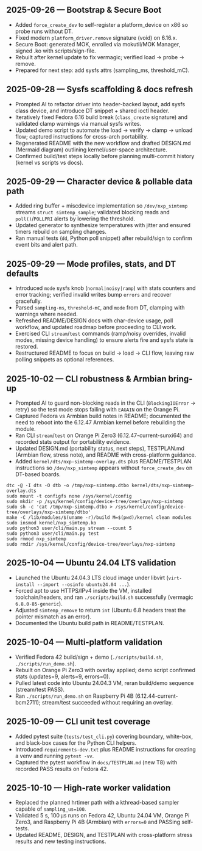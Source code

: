 ## 2025-09-26 — Bootstrap & Secure Boot
- Added `force_create_dev` to self-register a platform_device on x86 so probe runs without DT.
- Fixed modern `platform_driver.remove` signature (void) on 6.16.x.
- Secure Boot: generated MOK, enrolled via mokutil/MOK Manager, signed .ko with scripts/sign-file.
- Rebuilt after kernel update to fix vermagic; verified load → probe → remove.
- Prepared for next step: add sysfs attrs (sampling_ms, threshold_mC).

## 2025-09-28 — Sysfs scaffolding & docs refresh
- Prompted AI to refactor driver into header-backed layout, add sysfs class device, and introduce DT snippet + shared ioctl header.
- Iteratively fixed Fedora 6.16 build break (`class_create` signature) and validated clamp warnings via manual sysfs writes.
- Updated demo script to automate the load → verify → clamp → unload flow; captured instructions for cross-arch portability.
- Regenerated README with the new workflow and drafted DESIGN.md (Mermaid diagram) outlining kernel/user-space architecture.
- Confirmed build/test steps locally before planning multi-commit history (kernel vs scripts vs docs).
## 2025-09-29 — Character device & pollable data path
- Added ring buffer + miscdevice implementation so `/dev/nxp_simtemp` streams `struct simtemp_sample`; validated blocking reads and `poll()`/`POLLPRI` alerts by lowering the threshold.
- Updated generator to synthesize temperatures with jitter and ensured timers rebuild on sampling changes.
- Ran manual tests (`dd`, Python poll snippet) after rebuild/sign to confirm event bits and alert path.

## 2025-09-29 — Mode profiles, stats, and DT defaults
- Introduced `mode` sysfs knob (`normal|noisy|ramp`) with stats counters and error tracking; verified invalid writes bump `errors` and recover gracefully.
- Parsed `sampling-ms`, `threshold-mC`, and `mode` from DT, clamping with warnings where needed.
- Refreshed README/DESIGN docs with char-device usage, poll workflow, and updated roadmap before proceeding to CLI work.
- Exercised CLI `stream`/`test` commands (ramp/noisy overrides, invalid modes, missing device handling) to ensure alerts fire and sysfs state is restored.
- Restructured README to focus on build → load → CLI flow, leaving raw polling snippets as optional references.

## 2025-10-02 — CLI robustness & Armbian bring-up
- Prompted AI to guard non-blocking reads in the CLI (`BlockingIOError` -> retry) so the test mode stops failing with `EAGAIN` on the Orange Pi.
- Captured Fedora vs Armbian build notes in README; documented the need to reboot into the 6.12.47 Armbian kernel before rebuilding the module.
- Ran CLI `stream`/`test` on Orange Pi Zero3 (6.12.47-current-sunxi64) and recorded stats output for portability evidence.
- Updated DESIGN.md (portability status, next steps), TESTPLAN.md (Armbian flow, stress note), and README with cross-platform guidance.
- Added `kernel/dts/nxp-simtemp-overlay.dts` plus README/TESTPLAN instructions so `/dev/nxp_simtemp` appears without `force_create_dev` on DT-based boards.
```synced-commands
dtc -@ -I dts -O dtb -o /tmp/nxp-simtemp.dtbo kernel/dts/nxp-simtemp-overlay.dts
sudo mount -t configfs none /sys/kernel/config
sudo mkdir -p /sys/kernel/config/device-tree/overlays/nxp-simtemp
sudo sh -c 'cat /tmp/nxp-simtemp.dtbo > /sys/kernel/config/device-tree/overlays/nxp-simtemp/dtbo'
make -C /lib/modules/$(uname -r)/build M=$(pwd)/kernel clean modules
sudo insmod kernel/nxp_simtemp.ko
sudo python3 user/cli/main.py stream --count 5
sudo python3 user/cli/main.py test
sudo rmmod nxp_simtemp
sudo rmdir /sys/kernel/config/device-tree/overlays/nxp-simtemp
```

## 2025-10-04 — Ubuntu 24.04 LTS validation
- Launched the Ubuntu 24.04.3 LTS cloud image under libvirt (`virt-install --import --osinfo ubuntu24.04 ...`).
- Forced apt to use HTTPS/IPv4 inside the VM, installed toolchain/headers, and ran `./scripts/build.sh` successfully (vermagic `6.8.0-85-generic`).
- Adjusted `simtemp_remove` to return `int` (Ubuntu 6.8 headers treat the pointer mismatch as an error).
- Documented the Ubuntu build path in README/TESTPLAN.

## 2025-10-04 — Multi-platform validation
- Verified Fedora 42 build/sign + demo (`./scripts/build.sh`, `./scripts/run_demo.sh`).
- Rebuilt on Orange Pi Zero3 with overlay applied; demo script confirmed stats (updates=9, alerts=9, errors=0).
- Pulled latest code into Ubuntu 24.04.3 VM, reran build/demo sequence (stream/test PASS).
- Ran `./scripts/run_demo.sh` on Raspberry Pi 4B (6.12.44-current-bcm2711); stream/test succeeded without requiring an overlay.

## 2025-10-09 — CLI unit test coverage
- Added pytest suite (`tests/test_cli.py`) covering boundary, white-box, and black-box cases for the Python CLI helpers.
- Introduced `requirements-dev.txt` plus README instructions for creating a venv and running `pytest -vv`.
- Captured the pytest workflow in `docs/TESTPLAN.md` (new T8) with recorded PASS results on Fedora 42.

## 2025-10-10 — High-rate worker validation
- Replaced the planned hrtimer path with a kthread-based sampler capable of `sampling_us=100`.
- Validated 5 s, 100 µs runs on Fedora 42, Ubuntu 24.04 VM, Orange Pi Zero3, and Raspberry Pi 4B (Armbian) with `errors=0` and PASSing self-tests.
- Updated README, DESIGN, and TESTPLAN with cross-platform stress results and new testing instructions.
